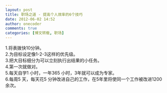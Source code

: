 ```yaml
---
layout: post
title: 职场之道 - 提高个人效率的6个技巧
date: 2012-06-02 14:52
author: onecoder
comments: true
categories: [博文转载, 职场]
---
```

1.将表拨快10分钟。<br />
2.为目标设定像1-2-3这样的优先级。<br />
3.把大目标细分为可以立刻执行出结果的小任务。<br />
4.第一次就做对。<br />
5.每天自学1 小时，一年365 小时，3年就可以成为专家。<br />
6.每周5 天，每天花5 分钟改进自己的工作，在5年里将使同一个工作被改进1200 余次。
